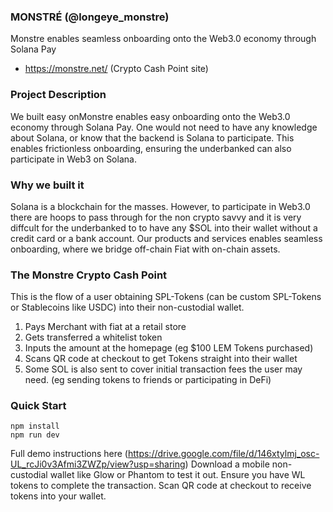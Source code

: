 ### MONSTRÉ (@longeye_monstre)

Monstre enables seamless onboarding onto the Web3.0 economy through Solana Pay
- https://monstre.net/ (Crypto Cash Point site)

### Project Description
We built easy onMonstre enables easy onboarding onto the Web3.0 economy through Solana Pay. One would not need to have any knowledge about Solana, or know that the backend is Solana to participate. This enables frictionless onboarding, ensuring the underbanked can also participate in Web3 on Solana. 

### Why we built it
Solana is a blockchain for the masses. However, to participate in Web3.0 there are hoops to pass through for the non crypto savvy and it is very diffcult for the underbanked to to have any $SOL into their wallet without a credit card or a bank account. Our products and services enables seamless onboarding, where we bridge off-chain Fiat with on-chain assets. 

### The Monstre Crypto Cash Point
This is the flow of a user obtaining SPL-Tokens (can be custom SPL-Tokens or Stablecoins like USDC) into their non-custodial wallet. 
1. Pays Merchant with fiat at a retail store 
2. Gets transferred a whitelist token
3. Inputs the amount at the homepage (eg $100 LEM Tokens purchased)
4. Scans QR code at checkout to get Tokens straight into their wallet
5. Some SOL is also sent to cover initial transaction fees the user may need. (eg sending tokens to friends or participating in DeFi)

### Quick Start

```
npm install
npm run dev
```
Full demo instructions here (https://drive.google.com/file/d/146xtylmj_osc-UL_rcJi0v3Afmi3ZWZp/view?usp=sharing)
Download a mobile non-custodial wallet like Glow or Phantom to test it out. Ensure you have WL tokens to complete the transaction. Scan QR code at checkout to receive tokens into your wallet. 